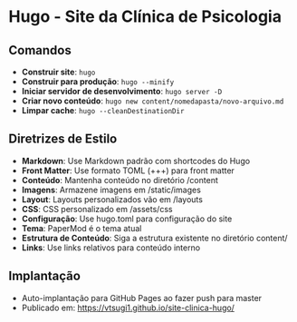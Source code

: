 # Hugo - Site da Clínica de Psicologia

## Comandos
- **Construir site**: `hugo`
- **Construir para produção**: `hugo --minify`
- **Iniciar servidor de desenvolvimento**: `hugo server -D`
- **Criar novo conteúdo**: `hugo new content/nomedapasta/novo-arquivo.md`
- **Limpar cache**: `hugo --cleanDestinationDir`

## Diretrizes de Estilo
- **Markdown**: Use Markdown padrão com shortcodes do Hugo
- **Front Matter**: Use formato TOML (+++) para front matter
- **Conteúdo**: Mantenha conteúdo no diretório /content
- **Imagens**: Armazene imagens em /static/images
- **Layout**: Layouts personalizados vão em /layouts
- **CSS**: CSS personalizado em /assets/css
- **Configuração**: Use hugo.toml para configuração do site
- **Tema**: PaperMod é o tema atual
- **Estrutura de Conteúdo**: Siga a estrutura existente no diretório content/
- **Links**: Use links relativos para conteúdo interno

## Implantação
- Auto-implantação para GitHub Pages ao fazer push para master
- Publicado em: https://vtsugi1.github.io/site-clinica-hugo/